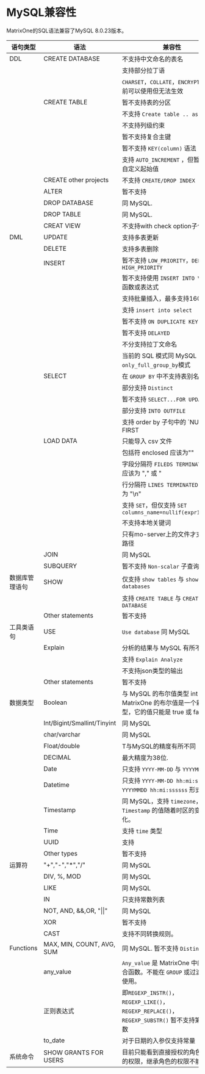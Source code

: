# **MySQL兼容性**

MatrixOne的SQL语法兼容了MySQL 8.0.23版本。

|  语句类型   | 语法 |  兼容性  |
|  ----  | ----  |  ----  |
| DDL  | CREATE DATABASE | 不支持中文命名的表名 |
|   |   | 支持部分拉丁语  |
|   |   | `CHARSET`，`COLLATE`，`ENCRYPTION` 目前可以使用但无法生效 |
|   | CREATE TABLE  | 暂不支持表的分区|
|   |   | 不支持 `Create table .. as` 语句 |
|   |   | 不支持列级约束 |
|   |   | 暂不支持复合主键 |
|   |   | 暂不支持 `KEY(column)` 语法|
| | | 支持 `AUTO_INCREMENT` ，但暂不支持自定义起始值 |
|   | CREATE other projects | 不支持 `CREATE/DROP INDEX` |
|   | ALTER | 暂不支持  |
|   | DROP DATABASE | 同 MySQL. |
|   | DROP TABLE | 同 MySQL. |
||CREAT VIEW|不支持with check option子句|
| DML  |UPDATE|支持多表更新|
||DELETE|支持多表删除|
|| INSERT | 暂不支持 `LOW_PRIORITY`，`DELAYED`，`HIGH_PRIORITY`   |
|   |   | 暂不支持使用 `INSERT INTO VALUES` 函数或表达式|
|   |   | 支持批量插入，最多支持160,000行 |
|||支持 `insert into select`|
|   |   | 暂不支持 `ON DUPLICATE KEY UPDATE`  |
|   |   | 暂不支持 `DELAYED`  |
|   |   | 不分支持拉丁文命名  |
|   |   | 当前的 SQL 模式同 MySQL 中的 `only_full_group_by`模式 |
|   | SELECT | 在 `GROUP BY` 中不支持表别名 |
|   |   | 部分支持 `Distinct`  |
|   |   | 暂不支持 `SELECT...FOR UPDATE` 从句  |
|   |   | 部分支持 `INTO OUTFILE` |
|||支持 order by 子句中的 `NULLS { FIRST | LAST }`  ] |
|   | LOAD DATA | 只能导入 csv 文件  |
|   |   | 包括符 enclosed 应该为""  |
|   |   | 字段分隔符 `FILEDS TERMINATED BY` 应该为 "," 或 "|
|   |   | 行分隔符 `LINES TERMINATED BY` 应该为 "\n" |
|   |   | 支持 `SET`，但仅支持 `SET columns_name=nullif(expr1,expr2)` |
|   |   | 不支持本地关键词 |
|   |   | 只有mo-server上的文件才支持相对路径 |
| | JOIN | 同 MySQL  |
| | SUBQUERY | 暂不支持 `Non-scalar` 子查询 |
| 数据库管理语句  | SHOW | 仅支持 `show tables` 与 `show databases`  |
|   |  | 支持 `CREATE TABLE` 与 `CREATE DATABASE` |
|   | Other statements | 暂不支持  |
| 工具类语句  | USE | `Use database` 同 MySQL  |
|   | Explain | 分析的结果与 MySQL 有所不同 |
|   | | 支持 `Explain Analyze` |
|||不支持json类型的输出|
|   | Other statements | 暂不支持  |
| 数据类型 | Boolean | 与 MySQL 的布尔值类型 int 不同，MatrixOne 的布尔值是一个新的类型，它的值只能是 true 或 false。|
|   | Int/Bigint/Smallint/Tinyint | 同 MySQL  |
|   | char/varchar | 同 MySQL  |
|   | Float/double | T与MySQL的精度有所不同  |
| | DECIMAL | 最大精度为38位. |
|   | Date | 只支持 `YYYY-MM-DD` 与 `YYYYMMDD` 形式  |
|   | Datetime | 只支持 `YYYY-MM-DD hh:mi:ssssss` 与 `YYYYMMDD hh:mi:ssssss` 形式  |
| | Timestamp | 同 MySQL，支持 `timezone`，`Timestamp` 的值随着时区的变化而变化。 |
||Time|支持 `time` 类型|
||UUID| 支持|
|   | Other types | 暂不支持  |
| 运算符  | "+","-","*","/" | 同 MySQL  |
|   | DIV, %, MOD | 同 MySQL |
|   | LIKE | 同 MySQL |
|   | IN | 只支持常数列表 |
|   | NOT, AND, &&,OR, "\|\|" | 同 MySQL  |
|   | XOR | 暂不支持  |
|   | CAST | 支持不同转换规则。 |
| Functions | MAX, MIN, COUNT, AVG, SUM | 同 MySQL. 暂不支持 `Distinct` |
|  | any_value | `Any_value` 是 MatrixOne 中的一个聚合函数。不能在 `GROUP` 或过滤条件中使用。 |
||正则表达式|即`REGEXP_INSTR()`，`REGEXP_LIKE()`，`REGEXP_REPLACE()`，`REGEXP_SUBSTR()`	暂不支持第三个参数|
||to_date|对于日期的入参仅支持常量|
|系统命令|SHOW GRANTS FOR USERS| 目前只能看到直接授权的角色所具有的权限，继承角色的权限不能显示|
